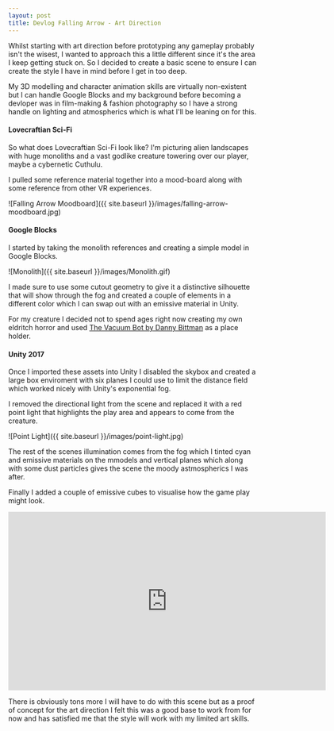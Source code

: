 ```yaml
---
layout: post
title: Devlog Falling Arrow - Art Direction
---
```


Whilst starting with art direction before prototyping any gameplay probably isn't the wisest, I wanted to approach this a little different since it's the area I keep getting stuck on. So I decided to create a basic scene to ensure I can create the style I have in mind before I get in too deep.

My 3D modelling and character animation skills are virtually non-existent but I can handle Google Blocks and my background before becoming a devloper was in film-making & fashion photography so I have a strong handle on lighting and atmospherics which is what I'll be leaning on for this.

#### Lovecraftian Sci-Fi

So what does Lovecraftian Sci-Fi look like? I'm picturing alien landscapes with huge monoliths and a vast godlike creature towering over our player, maybe a cybernetic Cuthulu.

I pulled some reference material together into a mood-board along with some reference from other VR experiences.

![Falling Arrow Moodboard]({{ site.baseurl }}/images/falling-arrow-moodboard.jpg)

#### Google Blocks
I started by taking the monolith references and creating a simple model in Google Blocks.

![Monolith]({{ site.baseurl }}/images/Monolith.gif)

I made sure to use some cutout geometry to give it a distinctive silhouette that will show through the fog and created a couple of elements in a different color which I can swap out with an emissive material in Unity.

For my creature I decided not to spend ages right now creating my own eldritch horror and used [The Vacuum Bot by Danny Bittman](https://poly.google.com/view/6rUwBqoeun5) as a place holder.

#### Unity 2017

Once I imported these assets into Unity I disabled the skybox and created a large box enviroment with six planes I could use to limit the distance field which worked nicely with Unity's exponential fog.

I removed the directional light from the scene and replaced it with a red point light that highlights the play area and appears to come from the creature.

![Point Light]({{ site.baseurl }}/images/point-light.jpg)

The rest of the scenes illumination comes from the fog which I tinted cyan and emissive materials on the mmodels and vertical planes which along with some dust particles gives the scene the moody astmospherics I was after.

Finally I added a couple of emissive cubes to visualise how the game play might look.

<iframe width="640" height="360" src="https://www.youtube.com/embed/Q9hOjhfQ-IQ?rel=0" frameborder="0" allowfullscreen></iframe>

There is obviously tons more I will have to do with this scene but as a proof of concept for the art direction I felt this was a good base to work from for now and has satisfied me that the style will work with my limited art skills.

